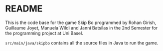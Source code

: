 # README

This is the code base for the game Skip Bo programmed by Rohan Girish, Guillaume Joyet, Manuela Wildi and Janni Batsilas in the 2nd Semester for the programming project at Uni Basel. 

`src/main/java/skipbo` contains all the source files in Java to run the game.
